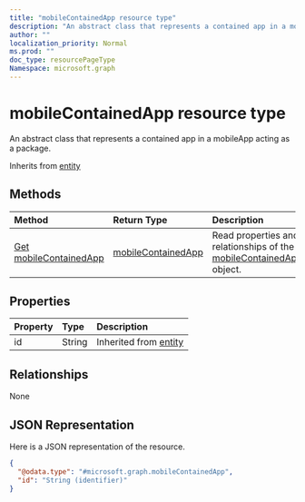 ```yaml
---
title: "mobileContainedApp resource type"
description: "An abstract class that represents a contained app in a mobileApp acting as a package."
author: ""
localization_priority: Normal
ms.prod: ""
doc_type: resourcePageType
Namespace: microsoft.graph
---
```



# mobileContainedApp resource type

An abstract class that represents a contained app in a mobileApp acting as a package.


Inherits from [entity](../resources/entity.md)

## Methods
|Method|Return Type|Description|
|:---|:---|:---|
|[Get mobileContainedApp](../api/intune-apps-mobilecontainedapp-get.md)|[mobileContainedApp](../resources/intune-apps-mobileContainedApp.md)|Read properties and relationships of the [mobileContainedApp](../resources/mobilecontainedapp.md) object.|

## Properties
|Property|Type|Description|
|:---|:---|:---|
|id|String| Inherited from [entity](../resources/entity.md)|

## Relationships
None

## JSON Representation
Here is a JSON representation of the resource.
<!-- {
  "blockType": "resource",
  "keyProperty": "id",
  "@odata.type": "microsoft.graph.mobileContainedApp",
  "baseType": "microsoft.graph.entity",
  "openType": false
}
-->
``` json
{
  "@odata.type": "#microsoft.graph.mobileContainedApp",
  "id": "String (identifier)"
}
```

